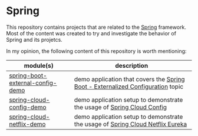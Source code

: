 # Spring

This repository contains projects that are related to the [Spring](https://spring.io/) framework.  
Most of the content was created to try and investigate the behavior of Spring and its projetcs.

In my opinion, the following content of this repository is worth mentioning:

|module(s)                                     |description|
|-------|----------|
|[spring-boot-external-config-demo](spring-boot-external-config-demo)|demo application that covers the [Spring Boot - Externalized Configuration](docs.spring.io/spring-boot/docs/1.5.3.RELEASE/reference/htmlsingle/#boot-features-external-config) topic                                |
|[spring-cloud-config-demo](spring-cloud-config-demo)|demo application setup to demonstrate the usage of [Spring Cloud Config](http://cloud.spring.io/spring-cloud-static/Dalston.SR1/#_spring_cloud_config)|(http://cloud.spring.io/spring-cloud-static/Dalston.SR1/#_service_discovery_eureka_clients)|
|[spring-cloud-netflix-demo](spring-cloud-netflix-demo)|demo application setup to demonstrate the usage of [Spring Cloud Netflix Eureka](http://cloud.spring.io/spring-cloud-static/Dalston.SR1/#_service_discovery_eureka_clients)|
